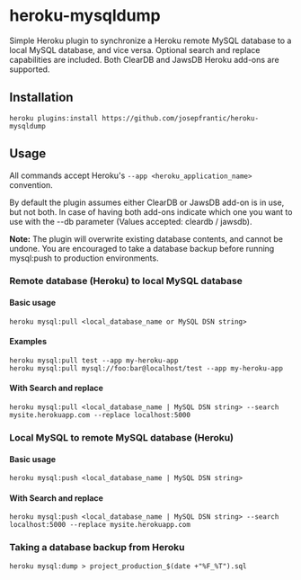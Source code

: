 # heroku-mysqldump

Simple Heroku plugin to synchronize a Heroku remote MySQL database to a local MySQL database, and vice versa. Optional search and replace capabilities are included. Both ClearDB and JawsDB Heroku add-ons are supported.

## Installation
```
heroku plugins:install https://github.com/josepfrantic/heroku-mysqldump
```

## Usage

All commands accept Heroku's ```--app <heroku_application_name>``` convention.

By default the plugin assumes either ClearDB or JawsDB add-on is in use, but not both. In case of having both add-ons indicate which one you want to use with the --db parameter (Values accepted: cleardb / jawsdb).

**Note:** The plugin will overwrite existing database contents, and cannot be undone. You are encouraged to take a database backup before running mysql:push to production environments.

### Remote database (Heroku) to local MySQL database

#### Basic usage

```
heroku mysql:pull <local_database_name or MySQL DSN string>
```

#### Examples

```
heroku mysql:pull test --app my-heroku-app
heroku mysql:pull mysql://foo:bar@localhost/test --app my-heroku-app
```

#### With Search and replace

```
heroku mysql:pull <local_database_name | MySQL DSN string> --search mysite.herokuapp.com --replace localhost:5000
```

### Local MySQL to remote MySQL database (Heroku)

#### Basic usage

```
heroku mysql:push <local_database_name | MySQL DSN string>
```

#### With Search and replace

```
heroku mysql:push <local_database_name | MySQL DSN string> --search localhost:5000 --replace mysite.herokuapp.com
```

### Taking a database backup from Heroku

```
heroku mysql:dump > project_production_$(date +"%F_%T").sql
```
